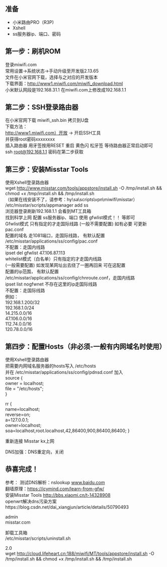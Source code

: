 ## 准备
* 小米路由PRO（R3P)
* Xshell
* ss服务器ip、端口、密码

## 第一步：刷机ROM
登录miwifi.com  
常用设置->系统状态->手动升级至开发版2.13.65    
文件在小米官网下载，选择与之对应的开发版本  
下载界面：http://www1.miwifi.com/miwifi_download.html  
小米默认网段是192.168.31.1 在miwifi.com上修改成192.168.1.1  

## 第二步：SSH登录路由器
在小米官网下载 miwifi_ssh.bin 拷贝到U盘  
下载方法：  
http://www1.miwifi.com）开放 -> 开启SSH工具   
并获得root密码xxxxxxxx  
插入路由器 用牙签按用RESET 重启 黄色闪 松牙签 等待路由器正常启动即可  
ssh root@192.168.1.1 密码在第二步获取  

## 第三步：安装Misstar Tools
使用Xshell登录路由器  
wget http://www.misstar.com/tools/appstore/install.sh -O /tmp/install.sh && chmod +x /tmp/install.sh && /tmp/install.sh  
（如果在线安装不了，请参考：hy\sa\scripts\vpn\miwifi\misstar）  
/etc/misstar/scripts/appmanager add ss  
浏览器登录刷新192.168.1.1 会看到MT工具箱   
找到科学上网 配置 ss服务器ip、端口 使用 gfwlist模式！！ 等即可  
Gfwlist模式 只有指定的才走国际线路 (一般不需要配置) 如有必要 可更新pac.conf  
配置的域名 走1081端口，走国际线路， 有默认配置 /etc/misstar/applications/ss/config/pac.conf  
不配置：走国内线路  
ipset del gfwlist 47.106.87.113  
whitelist模式（白名单）只有指定的才走国内线路   
(一般需要配置) 如发现某网址出去绕了一圈再回来 可在这配置  
配置的ip范围， 有默认配置 /etc/misstar/applications/ss/config/chnroute.conf，走国内线路  
ipset list nogfwnet 不存在这里的ip走国际线路  
不配置：走国际线路  
例如：  
192.168.1.200/32  
192.168.1.0/24  
14.215.0.0/16  
47.106.0.0/16  
112.74.0.0/16  
120.78.0.0/16  

## 第四步：配置Hosts（非必须-一般有内网域名时使用）
使用Xshell登录路由器  
把需要内网域名服务器的hosts写入 /etc/hosts  
并在 /etc/misstar/applications/ss/config/pdnsd.conf 加入  
source {                
owner = localhost;    
file = "/etc/hosts";  
}                                                        
                                                      
rr {                                                    
name=localhost;                                       
reverse=on;                                           
a=127.0.0.1;                                          
owner=localhost;                                      
soa=localhost,root.localhost,42,86400,900,86400,86400;
}

重新连接 Misstar kx上网  

DNS加强：DNS重定向，关闭  

## 恭喜完成！  

参考：
测试DNS解析：nslookup www.baidu.com  
翻墙原理：https://icymind.com/learn-from-gfw/  
安装Misstar Tools http://bbs.xiaomi.cn/t-14328908  
openwrt解决dns污染方案https://blog.csdn.net/dai_xiangjun/article/details/50790493  

admin  
misstar.com  

卸载工具箱  
/etc/misstar/scripts/uninstall.sh  

2.0  
wget http://cloud.lifeheart.cn:188/miwifi/MT/tools/appstore/install.sh -O /tmp/install.sh && chmod +x /tmp/install.sh && /tmp/install.sh  
